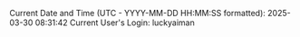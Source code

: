 Current Date and Time (UTC - YYYY-MM-DD HH:MM:SS formatted): 2025-03-30 08:31:42
Current User's Login: luckyaiman
